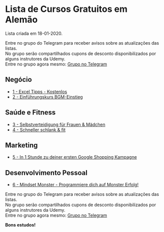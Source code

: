 # Lista de Cursos Gratuitos em Alemão

Lista criada em 18-01-2020.

Entre no grupo do Telegram para receber avisos sobre as atualizações das listas.  
No grupo serão compartilhados cupons de desconto disponibilizados por alguns instrutores da Udemy.  
Entre no grupo agora mesmo: [Grupo no Telegram](http://bit.ly/2UvKbVX)


## Negócio
 - [ 1 - Excel Tipps - Kostenlos](https://www.udemy.com/course/excel-tipps-kostenlos/?deal_code=UDEAFFES120&ranMID=39197&ranEAID=FYTGsFWqJEA&ranSiteID=FYTGsFWqJEA-gz_7pBI3wSxCXl7g2y1kmQ&LSNPUBID=FYTGsFWqJEA)
 - [ 2 - Einführungskurs BGM-Einstieg](https://www.udemy.com/course/einfuehrungskurs-bgm-einstieg/?deal_code=UDEAFFES120&ranMID=39197&ranEAID=FYTGsFWqJEA&ranSiteID=FYTGsFWqJEA-gz_7pBI3wSxCXl7g2y1kmQ&LSNPUBID=FYTGsFWqJEA)


## Saúde e Fitness
 - [ 3 - Selbstverteidigung für Frauen & Mädchen](https://www.udemy.com/course/selbstverteidigung/?deal_code=UDEAFFES120&ranMID=39197&ranEAID=FYTGsFWqJEA&ranSiteID=FYTGsFWqJEA-gz_7pBI3wSxCXl7g2y1kmQ&LSNPUBID=FYTGsFWqJEA)
 - [ 4 - Schneller schlank & fit](https://www.udemy.com/course/schneller-schlank-und-fit/?deal_code=UDEAFFES120&ranMID=39197&ranEAID=FYTGsFWqJEA&ranSiteID=FYTGsFWqJEA-gz_7pBI3wSxCXl7g2y1kmQ&LSNPUBID=FYTGsFWqJEA)


## Marketing
 - [ 5 - In 1 Stunde zu deiner ersten Google Shopping Kampagne](https://www.udemy.com/course/google-shopping-kurs-gratis-kurs/?deal_code=UDEAFFES120&ranMID=39197&ranEAID=FYTGsFWqJEA&ranSiteID=FYTGsFWqJEA-gz_7pBI3wSxCXl7g2y1kmQ&LSNPUBID=FYTGsFWqJEA)


## Desenvolvimento Pessoal
 - [ 6 - Mindset Monster - Programmiere dich auf Monster Erfolg!](https://www.udemy.com/course/mindset-monster/?deal_code=UDEAFFES120&ranMID=39197&ranEAID=FYTGsFWqJEA&ranSiteID=FYTGsFWqJEA-gz_7pBI3wSxCXl7g2y1kmQ&LSNPUBID=FYTGsFWqJEA)


Entre no grupo do Telegram para receber avisos sobre as atualizações das listas.  
No grupo serão compartilhados cupons de desconto disponibilizados por alguns instrutores da Udemy.  
Entre no grupo agora mesmo: [Grupo no Telegram](http://bit.ly/2UvKbVX)


**Bons estudos!**
